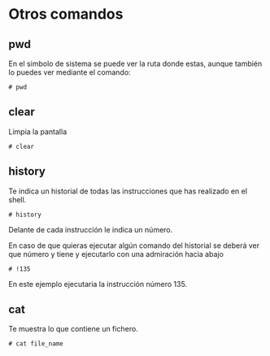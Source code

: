 # Otros comandos #

## pwd ##
En el simbolo de sistema se puede ver la ruta donde estas, aunque también lo puedes ver mediante el comando:

    # pwd

## clear ##
Limpia la pantalla

    # clear

## history ##
Te indica un historial de todas las instrucciones que has realizado en el shell.

    # history

Delante de cada instrucción le indica un número.

En caso de que quieras ejecutar algún comando del historial se deberá ver que número y tiene y ejecutarlo con una admiración hacia abajo

    # !135

En este ejemplo ejecutaria la instrucción número 135.

## cat ##
Te muestra lo que contiene un fichero.

    # cat file_name